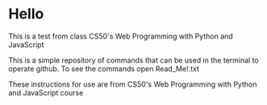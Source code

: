 # Hello
This is a test from class CS50's Web Programming with Python and JavaScript 

This is a simple repository of commands that can be used in the terminal to operate github.
To see the commands open Read_Me!.txt

These instructions for use are from CS50's Web Programming with Python and JavaScript course
